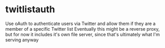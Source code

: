 twitlistauth
============

Use oAuth to authenticate users via Twitter and allow them if they are a member of a specific Twitter list
Eventually this might be a reverse proxy, but for now it includes it's own file server, since that's ultimately what I'm serving anyway
